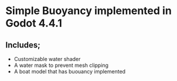 # Simple Buoyancy implemented in Godot 4.4.1

## Includes;
- Customizable water shader
- A water mask to prevent mesh clipping
- A boat model that has buouancy implemented
